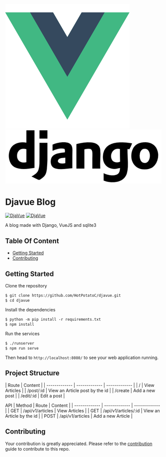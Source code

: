![vuelogo](docs/vue.png)
![django](docs/django.png)

# Djavue Blog

[![DjaVue](https://circleci.com/gh/HotPotatoC/djavue.svg?style=shield)](https://circleci.com/gh/HotPotatoC/djavue)
[![DjaVue](https://circleci.com/gh/HotPotatoC/djavue.svg?style=svg)](https://circleci.com/gh/HotPotatoC/djavue)

A blog made with Django, VueJS and sqlite3

## Table Of Content

- [Getting Started](#getting-started)
- [Contributing](#contributing)

## Getting Started

Clone the repository

```
$ git clone https://github.com/HotPotatoC/djavue.git
$ cd djavue
```

Install the dependencies

```
$ python -m pip install -r requirements.txt
$ npm install
```

Run the services

```
$ ./runserver
$ npm run serve
```

Then head to `http://localhost:8080/` to see your web application running.

## Project Structure
| Route | Content |
| ------------- | ------------- | ------------- |
| / | View Articles |
| /post/:id | View an Article post by the id |
| /create | Add a new post |
| /edit/:id | Edit a post |

API
| Method | Route | Content |
| ------------- | ------------- | ------------- |
| GET | /api/v1/articles | View Articles |
| GET | /api/v1/articles/:id | View an Article by the id |
| POST | /api/v1/articles | Add a new Article |

## Contributing

Your contribution is greatly appreciated. Please refer to the [contribution](docs/CONTRIBUTING.md) guide to contribute to this repo.
